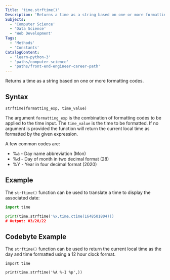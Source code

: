 ```yaml
---
Title: 'time.strftime()'
Description: 'Returns a time as a string based on one or more formatting codes.'
Subjects:
  - 'Computer Science'
  - 'Data Science'
  - 'Web Development'
Tags:
  - 'Methods'
  - 'Constants'
CatalogContent:
  - 'learn-python-3'
  - 'paths/computer-science'
  - 'paths/front-end-engineer-career-path'
---
```


Returns a time as a string based on one or more formatting codes.

## Syntax

```pseudo
strftime(formatting_exp, time_value)
```

The argument `formatting_exp` is the combination of formatting codes to be applied to the time input. The `time_value` is the time to be formatted. If no argument is provided the function will return the current local time as formatted by the given expression.

A few common codes are:

- %a - Day name abbreviation (Mon)
- %d - Day of month in two decimal format (28)
- %Y - Year in four decimal format (2020)

## Example

The `strftime()` function can be used to translate a time to display the associated date:

```py
import time

print(time.strftime('%x,time.ctime(1648501804)))
# Output: 03/28/22
```

## Codebyte Example

The `strftime()` function can be used to return the current local time as the day and time formatted using a 12 hour clock format.

```codebyte/python
import time

print(time.strftime('%A %-I %p',))
```
